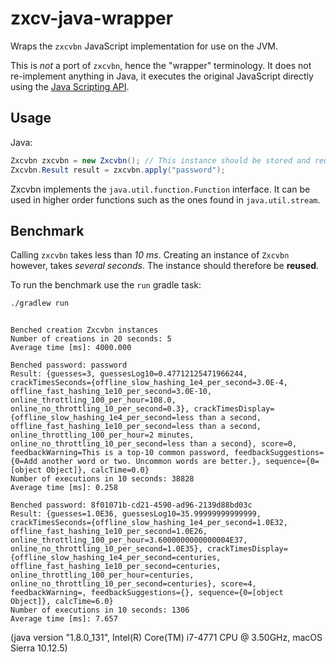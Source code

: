 # zxcv-java-wrapper

Wraps the `zxcvbn` JavaScript implementation for use on the JVM.

This is *not* a port of `zxcvbn`, hence the "wrapper" terminology. It does not re-implement anything in Java, it executes the original JavaScript directly using the [Java Scripting API](https://docs.oracle.com/javase/7/docs/technotes/guides/scripting/programmer_guide/).

## Usage

Java:
```java
Zxcvbn zxcvbn = new Zxcvbn(); // This instance should be stored and reused.
Zxcvbn.Result result = zxcvbn.apply("password");
```

Zxcvbn implements the `java.util.function.Function` interface. It can be used in higher order functions such as the ones found in `java.util.stream`.

## Benchmark

Calling `zxcvbn` takes less than _10 ms_. Creating an instance of `Zxcvbn` however, takes _several seconds_. The instance should therefore be **reused**.

To run the benchmark use the `run` gradle task:

```sh
./gradlew run
```

```

Benched creation Zxcvbn instances
Number of creations in 20 seconds: 5
Average time [ms]: 4000.000

Benched password: password
Result: {guesses=3, guessesLog10=0.47712125471966244, crackTimesSeconds={offline_slow_hashing_1e4_per_second=3.0E-4, offline_fast_hashing_1e10_per_second=3.0E-10, online_throttling_100_per_hour=108.0, online_no_throttling_10_per_second=0.3}, crackTimesDisplay={offline_slow_hashing_1e4_per_second=less than a second, offline_fast_hashing_1e10_per_second=less than a second, online_throttling_100_per_hour=2 minutes, online_no_throttling_10_per_second=less than a second}, score=0, feedbackWarning=This is a top-10 common password, feedbackSuggestions={0=Add another word or two. Uncommon words are better.}, sequence={0=[object Object]}, calcTime=0.0}
Number of executions in 10 seconds: 38828
Average time [ms]: 0.258

Benched password: 8f01071b-cd21-4590-ad96-2139d88bd03c
Result: {guesses=1.0E36, guessesLog10=35.99999999999999, crackTimesSeconds={offline_slow_hashing_1e4_per_second=1.0E32, offline_fast_hashing_1e10_per_second=1.0E26, online_throttling_100_per_hour=3.6000000000000004E37, online_no_throttling_10_per_second=1.0E35}, crackTimesDisplay={offline_slow_hashing_1e4_per_second=centuries, offline_fast_hashing_1e10_per_second=centuries, online_throttling_100_per_hour=centuries, online_no_throttling_10_per_second=centuries}, score=4, feedbackWarning=, feedbackSuggestions={}, sequence={0=[object Object]}, calcTime=6.0}
Number of executions in 10 seconds: 1306
Average time [ms]: 7.657

```
(java version "1.8.0_131", Intel(R) Core(TM) i7-4771 CPU @ 3.50GHz, macOS Sierra 10.12.5)
